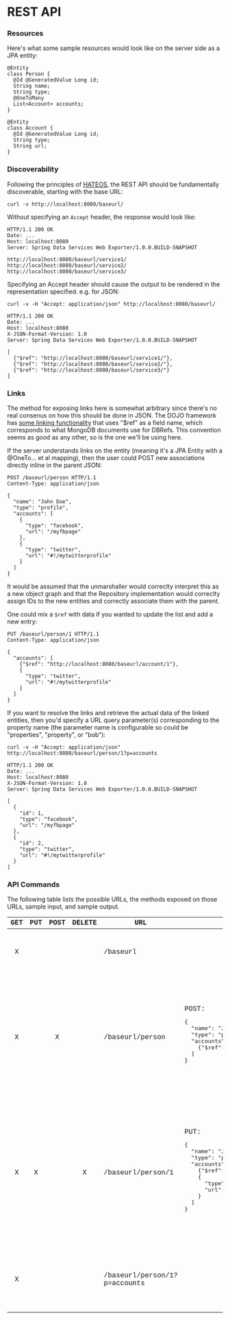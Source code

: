 # REST API

### Resources

Here's what some sample resources would look like on the server side as a JPA entity:

    @Entity
    class Person {
      @Id @GeneratedValue Long id;
      String name;
      String type;
      @OneToMany
      List<Account> accounts;
    }

    @Entity
    class Account {
      @Id @GeneratedValue Long id;
      String type;
      String url;
    }

### Discoverability

Following the principles of [HATEOS](http://en.wikipedia.org/wiki/HATEOAS), the REST API should be fundamentally discoverable, starting with the base URL:

    curl -v http://localhost:8080/baseurl/

Without specifying an `Accept` header, the response would look like:

    HTTP/1.1 200 OK
    Date: ...
    Host: localhost:8080
    Server: Spring Data Services Web Exporter/1.0.0.BUILD-SNAPSHOT

    http://localhost:8080/baseurl/service1/
    http://localhost:8080/baseurl/service2/
    http://localhost:8080/baseurl/service3/

Specifying an Accept header should cause the output to be rendered in the representation specified. e.g. for JSON:

    curl -v -H "Accept: application/json" http://localhost:8080/baseurl/

    HTTP/1.1 200 OK
    Date: ...
    Host: localhost:8080
    X-JSON-Format-Version: 1.0
    Server: Spring Data Services Web Exporter/1.0.0.BUILD-SNAPSHOT

    [
      {"$ref": "http://localhost:8080/baseurl/service1/"},
      {"$ref": "http://localhost:8080/baseurl/service2/"},
      {"$ref": "http://localhost:8080/baseurl/service3/"}
    ]

### Links

The method for exposing links here is somewhat arbitrary since there's no real consenus on how this should be done in JSON. The DOJO framework has [some linking functionality](http://www.sitepen.com/blog/2008/06/17/json-referencing-in-dojo/) that uses "$ref" as a field name, which corresponds to what MongoDB documents use for DBRefs. This convention seems as good as any other, so is the one we'll be using here.

If the server understands links on the entity (meaning it's a JPA Entity with a @OneTo... et al mapping), then the user could POST new associations directly inline in the parent JSON:

    POST /baseurl/person HTTP/1.1
    Content-Type: application/json

    {
      "name": "John Doe",
      "type": "profile",
      "accounts": [
        {
          "type": "facebook",
          "url": "/myfbpage"
        },
        {
          "type": "twitter",
          "url": "#!/mytwitterprofile"
        }
      ]
    }

It would be assumed that the unmarshaller would correclty interpret this as a new object graph and that the Repository implementation would correclty assign IDs to the new entities and correctly associate them with the parent.

One could mix a `$ref` with data if you wanted to update the list and add a new entry:

    PUT /baseurl/person/1 HTTP/1.1
    Content-Type: application/json

    {
      "accounts": [
        {"$ref": "http://localhost:8080/baseurl/account/1"},
        {
          "type": "twitter",
          "url": "#!/mytwitterprofile"
        }
      ]
    }

If you want to resolve the links and retrieve the actual data of the linked entities, then you'd specify a URL query parameter(s) corresponding to the property name (the parameter name is configurable so could be "properties", "property", or "bob"):

    curl -v -H "Accept: application/json" http://localhost:8080/baseurl/person/1?p=accounts

    HTTP/1.1 200 OK
    Date: ...
    Host: localhost:8080
    X-JSON-Format-Version: 1.0
    Server: Spring Data Services Web Exporter/1.0.0.BUILD-SNAPSHOT

    [
      {
        "id": 1,
        "type": "facebook",
        "url": "/myfbpage"
      },
      {
        "id": 2,
        "type": "twitter",
        "url": "#!/mytwitterprofile"
      }
    ]

### API Commands

The following table lists the possible URLs, the methods exposed on those URLs, sample input, and sample output.

<table width="100%" style="font-family: Courier, 'Courier New', fixed;">
<thead>
<tr>
  <th>GET</th>
  <th>PUT</th>
  <th>POST</th>
  <th>DELETE</th>
  <th width="20%">URL</th>
  <th width="30%">INPUT</th>
  <th width="30%">OUTPUT</th>
</tr>
</thead>
<tbody>
<tr>
  <td style="text-align: center">X</td>
  <td style="text-align: center"></td>
  <td style="text-align: center"></td>
  <td style="text-align: center"></td>
  <td>/baseurl</td>
  <td></td>
  <td>GET:<pre>
[
  {"$ref": "http://localhost:8080/baseurl/account/"},
  {"$ref": "http://localhost:8080/baseurl/person/"}
]</pre></td>
</tr>
<tr>
  <td style="text-align: center">X</td>
  <td style="text-align: center"></td>
  <td style="text-align: center">X</td>
  <td style="text-align: center"></td>
  <td>/baseurl/person</td>
  <td>POST:<pre>
{
  "name": "John Doe",
  "type": "profile"
  "accounts": [
    {"$ref": "http://localhost:8080/baseurl/account/1"}
  ]
}</pre></td>
  <td>GET:<pre>
HTTP/1.1 200 OK
Content-Type: application/json

[
  {"$ref": "http://localhost:8080/baseurl/person/1"},
  {"$ref": "http://localhost:8080/baseurl/person/2"},
  {"$ref": "http://localhost:8080/baseurl/person/3"}
]</pre>

POST:<pre>
HTTP/1.1 201 Created
Location: http://localhost:8080/baseurl/person/1

</pre></td>
</tr>
<tr>
  <td style="text-align: center">X</td>
  <td style="text-align: center">X</td>
  <td style="text-align: center"></td>
  <td style="text-align: center">X</td>
  <td>/baseurl/person/1</td>
  <td>PUT:<pre>
{
  "name": "John Doe",
  "type": "profile",
  "accounts": [
    {"$ref": "http://localhost:8080/baseurl/account/1"},
    {
      "type": "twitter",
      "url": "#!/mytwitterprofile"
    }
  ]
}</pre></td>
  <td>GET:<pre>
HTTP/1.1 200 OK
Content-Type: application/json

{
  "id": 1,
  "name": "John Doe",
  "type": "profile",
  "accounts": [
    {"$ref": "http://localhost:8080/baseurl/account/1"},
    {"$ref": "http://localhost:8080/baseurl/account/2"}
  ]
}</pre>

PUT:<pre>
HTTP/1.1 204 No Content

</pre>
DELETE:<pre>
HTTP/1.1 204 No Content

</pre></td>
</tr>
<tr>
  <td style="text-align: center">X</td>
  <td style="text-align: center"></td>
  <td style="text-align: center"></td>
  <td style="text-align: center"></td>
  <td>/baseurl/person/1?p=accounts</td>
  <td></td>
  <td>GET:<pre>
HTTP/1.1 200 OK
Content-Type: application/json

[
  {
    "id": 1,
    "type": "facebook",
    "url": "/myfbpage"
  },
  {
    "id": 2,
    "type": "twitter",
    "url": "#!/mytwitterprofile"
  }
]</pre></td>
</tr>
</tbody>